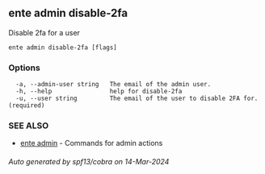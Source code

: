 ## ente admin disable-2fa

Disable 2fa for a user

```
ente admin disable-2fa [flags]
```

### Options

```
  -a, --admin-user string   The email of the admin user. 
  -h, --help                help for disable-2fa
  -u, --user string         The email of the user to disable 2FA for. (required)
```

### SEE ALSO

* [ente admin](ente_admin.md)	 - Commands for admin actions

###### Auto generated by spf13/cobra on 14-Mar-2024
